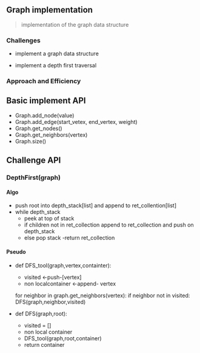 ## Graph implementation
 > implementation of the graph data structure

### Challenges 

- implement a graph data structure

- implement a depth first traversal

### Approach and Efficiency


## Basic implement API

- Graph.add_node(value)
- Graph.add_edge(start_vetex, end_vertex, weight)
- Graph.get_nodes()
- Graph.get_neighbors(vertex)
- Graph.size()

## Challenge API

### DepthFirst(graph)

#### Algo

- push root into depth_stack[list] and append to ret_collention[list]
- while depth_stack
  - peek at top of stack
  - if children not in ret_collection append to ret_collection and push on depth_stack
  - else pop stack
-return ret_collection

#### Pseudo
- def DFS_tool(graph,vertex,containter):
    - visited <-push-[vertex]
    -  non localcontainer <-append- vertex

    for neighbor in graph.get_neighbors(vertex):
        if neighbor not in visited:
            DFS(graph,neighbor,visited)


- def DFS(graph,root):
  - visited = []
  -  non local container 
  - DFS_tool(graph,root,container)
  - return container
  
